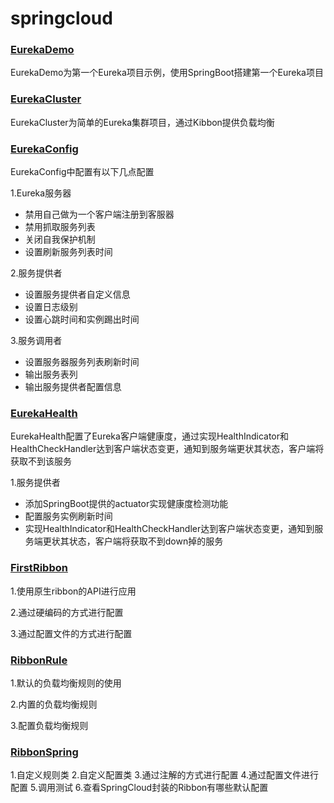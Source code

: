 # springcloud

### [EurekaDemo](/EurekaDemo)

EurekaDemo为第一个Eureka项目示例，使用SpringBoot搭建第一个Eureka项目

### [EurekaCluster](/EurekaCluster)

EurekaCluster为简单的Eureka集群项目，通过Kibbon提供负载均衡

### [EurekaConfig](/EurekaConfig)

EurekaConfig中配置有以下几点配置

1.Eureka服务器
+ 禁用自己做为一个客户端注册到客服器
+ 禁用抓取服务列表
+ 关闭自我保护机制
+ 设置刷新服务列表时间

2.服务提供者
+ 设置服务提供者自定义信息
+ 设置日志级别
+ 设置心跳时间和实例踢出时间

3.服务调用者
+ 设置服务器服务列表刷新时间
+ 输出服务表列
+ 输出服务提供者配置信息

### [EurekaHealth](/EurekaHealth)

EurekaHealth配置了Eureka客户端健康度，通过实现HealthIndicator和HealthCheckHandler达到客户端状态变更，通知到服务端更状其状态，客户端将获取不到该服务

1.服务提供者
+ 添加SpringBoot提供的actuator实现健康度检测功能
+ 配置服务实例刷新时间
+ 实现HealthIndicator和HealthCheckHandler达到客户端状态变更，通知到服务端更状其状态，客户端将获取不到down掉的服务

### [FirstRibbon](/FirstRibbon)
1.使用原生ribbon的API进行应用

2.通过硬编码的方式进行配置

3.通过配置文件的方式进行配置

### [RibbonRule](/RibbonRule)
1.默认的负载均衡规则的使用

2.内置的负载均衡规则

3.配置负载均衡规则

### [RibbonSpring](/RibbonSpring)
1.自定义规则类
2.自定义配置类
3.通过注解的方式进行配置
4.通过配置文件进行配置
5.调用测试
6.查看SpringCloud封装的Ribbon有哪些默认配置